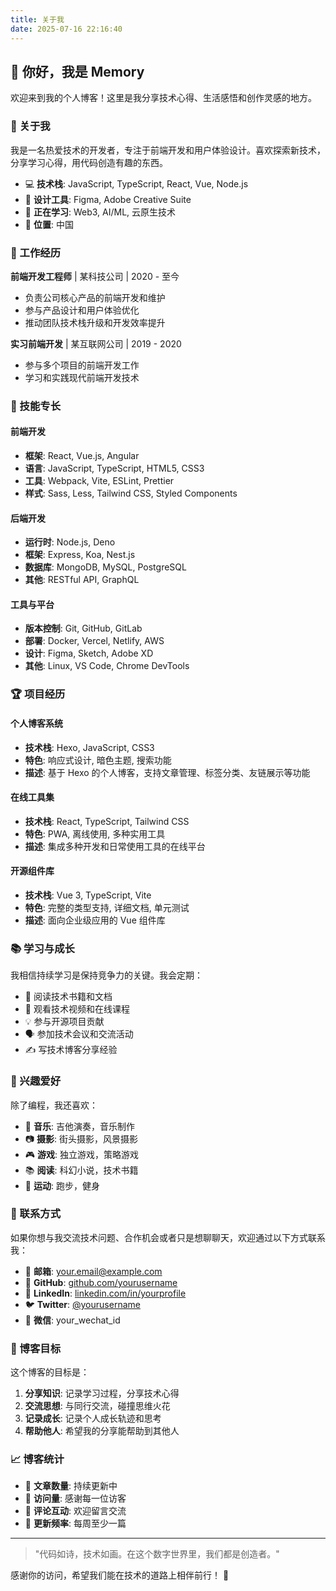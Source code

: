 ```yaml
---
title: 关于我
date: 2025-07-16 22:16:40
---
```


## 👋 你好，我是 Memory

欢迎来到我的个人博客！这里是我分享技术心得、生活感悟和创作灵感的地方。

### 🚀 关于我

我是一名热爱技术的开发者，专注于前端开发和用户体验设计。喜欢探索新技术，分享学习心得，用代码创造有趣的东西。

- 💻 **技术栈**: JavaScript, TypeScript, React, Vue, Node.js
- 🎨 **设计工具**: Figma, Adobe Creative Suite
- 🌱 **正在学习**: Web3, AI/ML, 云原生技术
- 📍 **位置**: 中国

### 💼 工作经历

**前端开发工程师** | 某科技公司 | 2020 - 至今
- 负责公司核心产品的前端开发和维护
- 参与产品设计和用户体验优化
- 推动团队技术栈升级和开发效率提升

**实习前端开发** | 某互联网公司 | 2019 - 2020
- 参与多个项目的前端开发工作
- 学习和实践现代前端开发技术

### 🎯 技能专长

#### 前端开发
- **框架**: React, Vue.js, Angular
- **语言**: JavaScript, TypeScript, HTML5, CSS3
- **工具**: Webpack, Vite, ESLint, Prettier
- **样式**: Sass, Less, Tailwind CSS, Styled Components

#### 后端开发
- **运行时**: Node.js, Deno
- **框架**: Express, Koa, Nest.js
- **数据库**: MongoDB, MySQL, PostgreSQL
- **其他**: RESTful API, GraphQL

#### 工具与平台
- **版本控制**: Git, GitHub, GitLab
- **部署**: Docker, Vercel, Netlify, AWS
- **设计**: Figma, Sketch, Adobe XD
- **其他**: Linux, VS Code, Chrome DevTools

### 🏆 项目经历

#### 个人博客系统
- **技术栈**: Hexo, JavaScript, CSS3
- **特色**: 响应式设计, 暗色主题, 搜索功能
- **描述**: 基于 Hexo 的个人博客，支持文章管理、标签分类、友链展示等功能

#### 在线工具集
- **技术栈**: React, TypeScript, Tailwind CSS
- **特色**: PWA, 离线使用, 多种实用工具
- **描述**: 集成多种开发和日常使用工具的在线平台

#### 开源组件库
- **技术栈**: Vue 3, TypeScript, Vite
- **特色**: 完整的类型支持, 详细文档, 单元测试
- **描述**: 面向企业级应用的 Vue 组件库

### 📚 学习与成长

我相信持续学习是保持竞争力的关键。我会定期：

- 📖 阅读技术书籍和文档
- 🎥 观看技术视频和在线课程
- 💡 参与开源项目贡献
- 🗣️ 参加技术会议和交流活动
- ✍️ 写技术博客分享经验

### 🎨 兴趣爱好

除了编程，我还喜欢：

- 🎵 **音乐**: 吉他演奏，音乐制作
- 📷 **摄影**: 街头摄影，风景摄影
- 🎮 **游戏**: 独立游戏，策略游戏
- 📚 **阅读**: 科幻小说，技术书籍
- 🏃 **运动**: 跑步，健身

### 💬 联系方式

如果你想与我交流技术问题、合作机会或者只是想聊聊天，欢迎通过以下方式联系我：

- 📧 **邮箱**: [your.email@example.com](mailto:your.email@example.com)
- 🐙 **GitHub**: [github.com/yourusername](https://github.com/yourusername)
- 💼 **LinkedIn**: [linkedin.com/in/yourprofile](https://linkedin.com/in/yourprofile)
- 🐦 **Twitter**: [@yourusername](https://twitter.com/yourusername)
- 💬 **微信**: your_wechat_id

### 🎯 博客目标

这个博客的目标是：

1. **分享知识**: 记录学习过程，分享技术心得
2. **交流思想**: 与同行交流，碰撞思维火花
3. **记录成长**: 记录个人成长轨迹和思考
4. **帮助他人**: 希望我的分享能帮助到其他人

### 📈 博客统计

- 📝 **文章数量**: 持续更新中
- 👀 **访问量**: 感谢每一位访客
- 💬 **评论互动**: 欢迎留言交流
- 🔄 **更新频率**: 每周至少一篇

---

> "代码如诗，技术如画。在这个数字世界里，我们都是创造者。"

感谢你的访问，希望我们能在技术的道路上相伴前行！ 🚀
